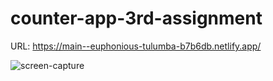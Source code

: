 # counter-app-3rd-assignment
 
 
 URL: https://main--euphonious-tulumba-b7b6db.netlify.app/
 
![screen-capture](https://user-images.githubusercontent.com/77949729/219063191-f726a1ba-5ecb-4a45-acf6-ae4bc5b6a3d8.gif)

